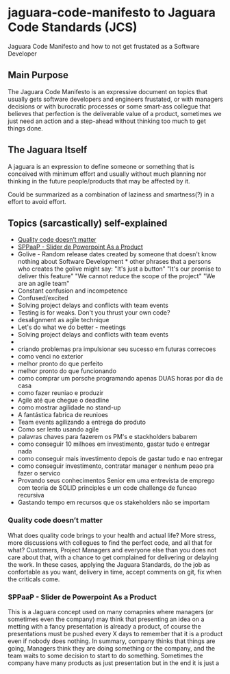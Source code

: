 # jaguara-code-manifesto to Jaguara Code Standards (JCS)
Jaguara Code Manifesto and how to not get frustated as a Software Developer

## Main Purpose
The Jaguara Code Manifesto is an expressive document on topics that usually gets software developers and engineers frustated, or with managers decisions or with burocratic processes or some smart-ass collegue that believes that perfection is the deliverable value of a product, sometimes we just need an action and a step-ahead without thinking too much to get things done.

## The Jaguara Itself
A jaguara is an expression to define someone or something that is conceived with minimum effort and usually without much planning nor thinking in the future people/products that may be affected by it.

Could be summarized as a combination of laziness and smartness(?) in a effort to avoid effort.

## Topics (sarcastically) self-explained
- [Quality code doesn’t matter](#quality-code-doesnt-matter)
- [SPPaaP - Slider de Powerpoint As a Product](#quality-code-doesnt-matter)
- Golive - Random release dates created by someone that doesn't know nothing about Software Development
         * other phrases that a persons who creates the golive might say:
           "It's just a button"
           "It's our promise to deliver this feature" 
           "We cannot reduce the scope of the project"
           "We are an agile team"
- Constant confusion and incompetence
- Confused/excited
- Solving project delays and conflicts with team events
- Testing is for weaks. Don't you thrust your own code?
- desalignment as agile technique
- Let's do what we do better - meetings
- Solving project delays and conflicts with team events
- 
- criando problemas pra impulsionar seu sucesso em futuras correcoes
- como venci no exterior
- melhor pronto do que perfeito
- melhor pronto do que funcionando
- como comprar um porsche programando apenas DUAS horas por dia de casa
- como fazer reuniao e produzir
- Agile até que chegue o deadline
- como mostrar agilidade no stand-up
- A fantástica fabrica de reunioes
- Team events agilizando a entrega do produto
- Como ser lento usando agile
- palavras chaves para fazerem os PM's e stackholders babarem
- como conseguir 10 milhoes em investimento, gastar tudo e entregar nada
- como conseguir mais investimento depois de gastar tudo e nao entregar
- como conseguir investimento, contratar manager e nenhum peao pra fazer o servico
- Provando seus conhecimentos Senior em uma entrevista de emprego com teoria de SOLID principles e um code challenge de funcao recursiva
- Gastando tempo em recursos que os stakeholders não se importam

### Quality code doesn’t matter
What does quality code brings to your health and actual life? More stress, more discussions with collegues to find the perfect code, and all that for what? Customers, Project Managers and everyone else than you does not care about that, with a chance to get complained for delivering or delaying the work.
In these cases, applying the Jaguara Standards, do the job as confortable as you want, delivery in time, accept comments on git, fix when the criticals come.

### SPPaaP - Slider de Powerpoint As a Product
This is a Jaguara concept used on many comapnies where managers (or sometimes even the company) may think that presenting an idea on a metting with a fancy presentation is already a product, of course the presentations must be pushed every X days to remember that it is a product even if nobody does nothing. In summary, company thinks that things are going, Managers think they are doing something or the company, and the team waits to some decision to start to do something.
Sometimes the company have many products as just presentation but in the end it is just a 
